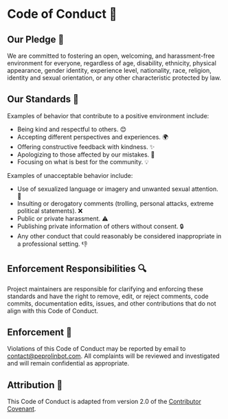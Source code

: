 # Code of Conduct 🚀

## Our Pledge 🤝

We are committed to fostering an open, welcoming, and harassment-free environment for everyone, regardless of age, disability, ethnicity, physical appearance, gender identity, experience level, nationality, race, religion, identity and sexual orientation, or any other characteristic protected by law.

## Our Standards 🌟

Examples of behavior that contribute to a positive environment include:

- Being kind and respectful to others. 😊
- Accepting different perspectives and experiences. 🌍
- Offering constructive feedback with kindness. ✨
- Apologizing to those affected by our mistakes. 🙏
- Focusing on what is best for the community. 💡

Examples of unacceptable behavior include:

- Use of sexualized language or imagery and unwanted sexual attention. 🚫
- Insulting or derogatory comments (trolling, personal attacks, extreme political statements). ❌
- Public or private harassment. ⚠️
- Publishing private information of others without consent. 🔒
- Any other conduct that could reasonably be considered inappropriate in a professional setting. 👎

## Enforcement Responsibilities 🔍

Project maintainers are responsible for clarifying and enforcing these standards and have the right to remove, edit, or reject comments, code commits, documentation edits, issues, and other contributions that do not align with this Code of Conduct.

## Enforcement 📩

Violations of this Code of Conduct may be reported by email to [contact@peprolinbot.com](mailto:contact@peprolinbot.com). All complaints will be reviewed and investigated and will remain confidential as appropriate.

## Attribution 📝

This Code of Conduct is adapted from version 2.0 of the [Contributor Covenant](https://www.contributor-covenant.org/version/2/0/code_of_conduct/).